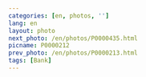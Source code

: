 ```yaml
---
categories: [en, photos, '']
lang: en
layout: photo
next_photo: /en/photos/P0000435.html
picname: P0000212
prev_photo: /en/photos/P0000213.html
tags: [Bank]
---
```

